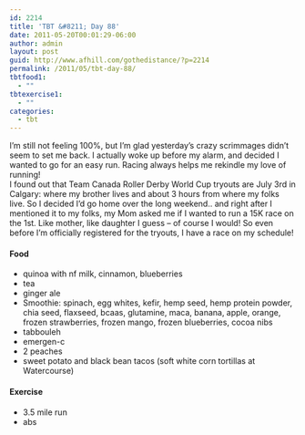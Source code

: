 ```yaml
---
id: 2214
title: 'TBT &#8211; Day 88'
date: 2011-05-20T00:01:29-06:00
author: admin
layout: post
guid: http://www.afhill.com/gothedistance/?p=2214
permalink: /2011/05/tbt-day-88/
tbtfood1:
  - ""
tbtexercise1:
  - ""
categories:
  - tbt
---
```

I&#8217;m still not feeling 100%, but I&#8217;m glad yesterday&#8217;s crazy scrimmages didn&#8217;t seem to set me back. I actually woke up before my alarm, and decided I wanted to go for an easy run. Racing always helps me rekindle my love of running!  
I found out that Team Canada Roller Derby World Cup tryouts are July 3rd in Calgary: where my brother lives and about 3 hours from where my folks live. So I decided I&#8217;d go home over the long weekend.. and right after I mentioned it to my folks, my Mom asked me if I wanted to run a 15K race on the 1st. Like mother, like daughter I guess &#8211; of course I would! So even before I&#8217;m officially registered for the tryouts, I have a race on my schedule! 

#### Food

  * quinoa with nf milk, cinnamon, blueberries
  * tea
  * ginger ale
  * Smoothie: spinach, egg whites, kefir, hemp seed, hemp protein powder, chia seed, flaxseed, bcaas, glutamine, maca, banana, apple, orange, frozen strawberries, frozen mango, frozen blueberries, cocoa nibs
  * tabbouleh
  * emergen-c
  * 2 peaches
  * sweet potato and black bean tacos (soft white corn tortillas at Watercourse)

#### Exercise

  * 3.5 mile run
  * abs